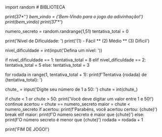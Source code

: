 import random # BIBLIOTECA

print(37*'*')
bem_vindo = ('Bem-Vindo para o jogo da adivinhação!')
print(bem_vindo)
print(37*'*')

numero_secreto = random.randrange(1,51)
tentativa_total = 0

print('Nível de Dificuldade: ')
print('(1) - Fácil ** (2) Médio ** (3) Difícil')


nivel_dificuldade = int(input('Defina um nível: '))
 
if nivel_dificuldade == 1:
  tentativa_total = 8
elif nivel_dificuldade == 2:
  tentativa_total = 5
else:
  tentativa_total = 3


for  rodada in range(1, tentativa_total + 1):
  print(f'Tentativa {rodada} de {tentativa_total}: ')
  
  chute_ = input('Digite seu número de 1 a 50: ')
  chute = int(chute_)

  
  if chute < 1 or chute > 50:
    print('Você deve digitar um valor entre 1 e 50!')
    continue
  acertou = chute == numero_secreto
  maior = chute < numero_secreto
  if acertou:
    print(f'Parabéns, você acertou certou: {chute}')
    break
  elif maior:
    print(f'O número secreto é maior que {chute}')
  else:
    print(f'O número secreto é menor que {chute}')
  rodada = rodada + 1

print('FIM DE JOGO!')
  
